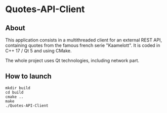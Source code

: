 # Quotes-API-Client

## About

This application consists in a multithreaded client for an external REST API, containing quotes from the famous french serie "Kaamelott".
It is coded in C++ 17 / Qt 5 and using CMake.

The whole project uses Qt technologies, including network part.

## How to launch

~~~
mkdir build
cd build
cmake ..
make
./Quotes-API-Client
~~~
